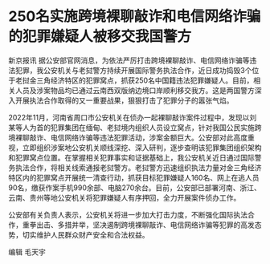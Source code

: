 # 250名实施跨境裸聊敲诈和电信网络诈骗的犯罪嫌疑人被移交我国警方

新京报讯
据公安部官网消息，为依法严厉打击跨境裸聊敲诈、电信网络诈骗等违法犯罪，我公安机关与老挝警方持续开展国际警务执法合作，近日成功捣毁3个位于老挝金三角经济特区的犯罪窝点，抓获250名中国籍违法犯罪嫌疑人。目前，相关人员及涉案物品均已通过云南西双版纳边境口岸顺利移交我方。这是两国警方深入开展执法合作取得的又一重要战果，狠狠打击了犯罪分子的嚣张气焰。

2022年11月，河南省周口市公安机关在侦办一起裸聊敲诈案件过程中，发现以刘某等人为首的犯罪集团在缅甸、老挝境内组织人员设立窝点，针对我国公民实施跨境裸聊敲诈、电信网络诈骗等违法犯罪活动，涉案金额巨大。公安部对此高度重视，立即组织涉案地公安机关顺线深挖、深入研判，逐步查明该犯罪集团组织架构和犯罪窝点位置。在掌握相关犯罪事实和证据基础上，我公安机关近日通过国际警务执法合作，将相关线索通报老挝警方。老挝警方迅速组织执法力量对金三角经济特区内的犯罪窝点开展统一清查行动，抓获目标犯罪嫌疑人160名、网上在逃人员90名，缴获作案手机990余部、电脑270余台。目前，公安部已部署河南、浙江、云南、贵州等地公安机关将犯罪嫌疑人有序押回，全力开展案件侦办工作。

公安部有关负责人表示，公安机关将进一步加大打击力度，不断强化国际执法合作，重拳出击、多措并举，坚决遏制跨境裸聊敲诈、电信网络诈骗等犯罪的高发态势，切实维护人民群众财产安全和合法权益。

编辑 毛天宇


